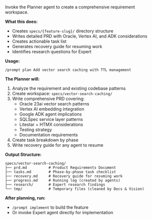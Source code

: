 Invoke the Planner agent to create a comprehensive requirement workspace.

**What this does:**

- Creates `specs/{feature-slug}/` directory structure
- Writes detailed PRD with Oracle, Vertex AI, and ADK considerations
- Creates actionable task list
- Generates recovery guide for resuming work
- Identifies research questions for Expert

**Usage:**

```
/prompt plan Add vector search caching with TTL management
```

**The Planner will:**

1. Analyze the requirement and existing codebase patterns
2. Create workspace: `specs/vector-search-caching/`
3. Write comprehensive PRD covering:
   - Oracle 23ai vector search patterns
   - Vertex AI embedding integration
   - Google ADK agent implications
   - SQLSpec service layer patterns
   - Litestar + HTMX considerations
   - Testing strategy
   - Documentation requirements
4. Create task breakdown by phase
5. Write recovery guide for any agent to resume

**Output Structure:**

```
specs/vector-search-caching/
├── prd.md          # Product Requirements Document
├── tasks.md        # Phase-by-phase task checklist
├── recovery.md     # Recovery guide for resuming work
├── progress.md     # Running log (created by agents)
├── research/       # Expert research findings
└── tmp/            # Temporary files (cleaned by Docs & Vision)
```

**After planning, run:**

- `/prompt implement` to build the feature
- Or invoke Expert agent directly for implementation
